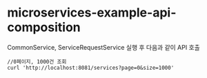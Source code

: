 # microservices-example-api-composition

CommonService, ServiceRequestService 실행 후 다음과 같이 API 호출

	//0페이지, 1000건 조회
	curl 'http://localhost:8081/services?page=0&size=1000'

